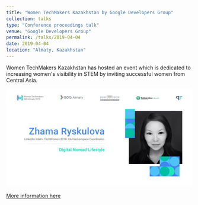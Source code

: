 ```yaml
---
title: "Women TechMakers Kazakhstan by Google Developers Group"
collection: talks
type: "Conference proceedings talk"
venue: "Google Developers Group"
permalink: /talks/2019-04-04
date: 2019-04-04
location: "Almaty, Kazakhstan"
---
```


Women TechMakers Kazakhstan has hosted an event which is dedicated to increasing women's visibility in STEM by inviting successful women from Central Asia.

![GDG_Almaty.png](https://github.com/sweetpand/sweetpand.github.io/blob/master/files/GDG_Almaty.png)

[More information here](https://www.techwomen.org/impact-story/zhama-ryskulova)




